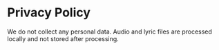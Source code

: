 # Privacy Policy

We do not collect any personal data. Audio and lyric files are processed locally and not stored after processing.
